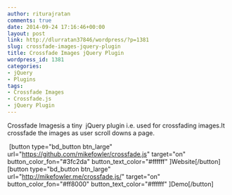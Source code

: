 ```yaml
---
author: riturajratan
comments: true
date: 2014-09-24 17:16:46+00:00
layout: post
link: http://dlurratan37846/wordpress/?p=1381
slug: crossfade-images-jquery-plugin
title: Crossfade Images jQuery Plugin
wordpress_id: 1381
categories:
- jQuery
- Plugins
tags:
- Crossfade Images
- Crossfade.js
- jQuery Plugin
---
```




Crossfade Imagesis a tiny  jQuery plugin i.e. used for crossfading images.It crossfade the images as user scroll downs a page.






 [button type="bd_button btn_large" url="https://github.com/mikefowler/crossfade.js" target="on" button_color_fon="#3fc2da" button_text_color="#ffffff" ]Website[/button] [button type="bd_button btn_large" url="http://mikefowler.me/crossfade.js/" target="on" button_color_fon="#ff8000" button_text_color="#ffffff" ]Demo[/button]



